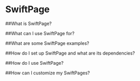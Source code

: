 # SwiftPage

##What is SwiftPage?



##What can I use SwiftPage for?



##What are some SwiftPage examples?



##How do I set up SwiftPage and what are its dependencies?



##How do I use SwiftPage?



##How can I customize my SwiftPages?

